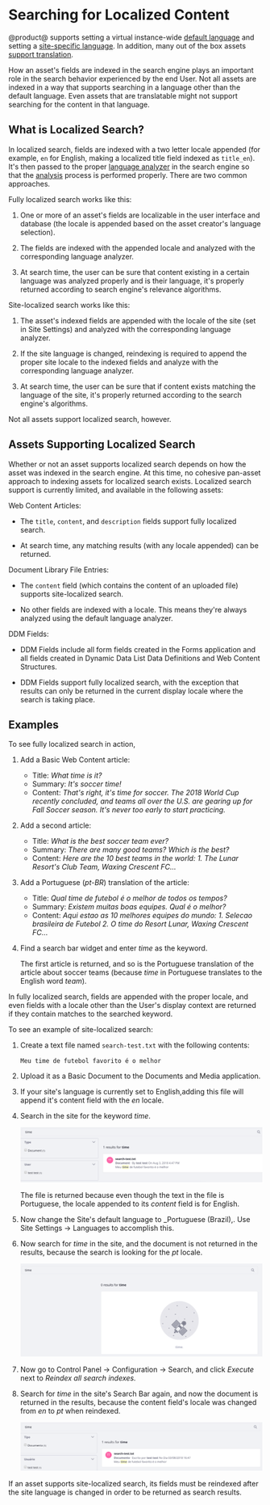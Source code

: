 # Searching for Localized Content

@product@ supports setting a virtual instance-wide 
[default language](/discover/portal/-/knowledge_base/7-1/miscellaneous-settings#miscellaneous-display-settings) 
and setting a 
[site-specific language](/discover/portal/-/knowledge_base/7-1/social-settings-and-languages#languages).
In addition, many out of the box assets 
[support translation](/discover/portal/-/knowledge_base/7-1/other-content-options#localizing-content).

How an asset's fields are indexed in the search engine plays an important role
in the search behavior experienced by the end User. Not all assets are indexed
in a way that supports searching in a language other than the default language.
Even assets that are translatable might not support searching for the content in
that language.

## What is Localized Search?

In localized search, fields are indexed with a two letter locale appended (for
example, `en` for English, making a localized title field indexed as
`title_en`). It's then passed to the proper 
[language analyzer](https://www.elastic.co/guide/en/elasticsearch/reference/6.1/analysis-lang-analyzer.html) 
in the search engine so that the 
[analysis](https://www.elastic.co/guide/en/elasticsearch/reference/6.1/analysis.html) 
process is performed properly. There are two common approaches.

Fully localized search works like this:

1. One or more of an asset's fields are localizable in the user interface and
   database (the locale is appended based on the asset creator's language
   selection).

2. The fields are indexed with the appended locale and analyzed with the
   corresponding language analyzer.

3.  At search time, the user can be sure that content existing in a certain
    language was analyzed properly and is their language, it's properly returned
    according to search engine's relevance algorithms.

Site-localized search works like this:

1.  The asset's indexed fields are appended with the locale of the site (set in
    Site Settings) and analyzed with the corresponding language analyzer.

2.  If the site language is changed, reindexing is required to append the proper
    site locale to the indexed fields and analyze with the corresponding
    language analyzer.

2.  At search time, the user can be sure that if content exists matching the
    language of the site, it's properly returned according to the search
    engine's algorithms.

Not all assets support localized search, however.

## Assets Supporting Localized Search

Whether or not an asset supports localized search depends on how the asset was
indexed in the search engine. At this time, no cohesive pan-asset approach to
indexing assets for localized search exists. Localized search support is
currently limited, and available in the following assets:

Web Content Articles: 

- The `title`, `content`, and `description` fields support fully localized search.

- At search time, any matching results (with any locale appended) can be
    returned.

Document Library File Entries:

- The `content` field (which contains the content of an uploaded file) supports
    site-localized search.

- No other fields are indexed with a locale. This means they're always analyzed
    using the default language analyzer.

DDM Fields:

- DDM Fields include all form fields created in the Forms application and all
    fields created in Dynamic Data List Data Definitions and Web Content
    Structures. 

- DDM Fields support fully localized search, with the exception that results can
    only be returned in the current display locale where the search is taking
    place.

## Examples

To see fully localized search in action,

1.  Add a Basic Web Content article:

    - Title: _What time is it?_
    - Summary: _It's soccer time!_
    - Content: _That's right, it's time for soccer. The 2018 World Cup recently
        concluded, and teams all over the U.S. are gearing up for Fall Soccer
        season. It's never too early to start practicing._

2.  Add a second article:

    - Title: _What is the best soccer team ever?_
    - Summary: _There are many good teams? Which is the best?_
    - Content: _Here are the 10 best teams in the world: 1. The Lunar Resort's
        Club Team, Waxing Crescent FC..._

3.  Add a Portuguese (_pt-BR_) translation of the article:

    - Title: _Qual time de futebol é o melhor de todos os tempos?_
    - Summary: _Existem muitas boas equipes. Qual é o melhor?_
    - Content: _Aqui estao as 10 melhores equipes do mundo: 1. Selecao
        brasileira de Futebol 2. O time do Resort Lunar, Waxing Crescent FC..._

4.  Find a search bar widget and enter _time_ as the keyword.

    The first article is returned, and so is the Portuguese translation of the
    article about soccer teams (because _time_ in Portuguese translates to the
    English word _team_).

In fully localized search, fields are appended with the proper locale, and even
fields with a locale other than the User's display context are returned if they
contain matches to the searched keyword.

To see an example of site-localized search:

1.  Create a text file named `search-test.txt` with the following contents: 

        Meu time de futebol favorito é o melhor

2. Upload it as a Basic Document to the Documents and Media application.

3.  If your site's language is currently set to English,adding this file will
    append it's content field with the _en_ locale. 

4.  Search in the site for the keyword _time_.

    ![Figure x: Even though the content of this DM File is written in Portuguese, it was appended with the _en_ locale, so it's searchable in an English language site.](../../images/search-site-localized1.png)

    The file is returned because even though the text in the file is
    Portuguese, the locale appended to its _content_ field is for English.

5.  Now change the Site's default language to _Portuguese (Brazil),.
    Use Site Settings &rarr; Languages to accomplish this.

6. Now search for _time_ in the site, and the document is not returned in the
   results, because the search is looking for the _pt_ locale.

   ![Figure x: The uploaded DM File doesn't appear when the site language is changed, because only fields with the site's locale are searched.](../../images/search-site-localized2.png)

7.  Now go to Control Panel &rarr; Configuration &rarr; Search, and click
    *Execute* next to _Reindex all search indexes._

8. Search for _time_ in the site's Search Bar again, and now the document is
   returned in the results, because the content field's locale was changed
   from _en_ to _pt_ when reindexed.

   ![Figure x: Once the field is reindexed with the site's locale, it can be returned as a search result in the site.](../../images/search-site-localized3.png)

If an asset supports site-localized search, its fields must be reindexed after
the site language is changed in order to be returned as search results.


